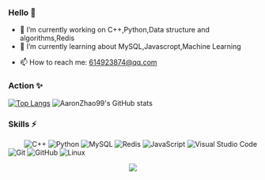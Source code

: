 ### Hello 👋


<!-- **AaronZhao99/AaronZhao99** is a ✨ _special_ ✨ repository because its `README.md` (this file) appears on your GitHub profile. -->

<!-- Here are some ideas to get you started: -->

- 🔭 I’m currently working on C++,Python,Data structure and algorithms,Redis
- 🌱 I’m currently learning about MySQL,Javascropt,Machine Learning
<!-- - 👯 I’m looking to collaborate on ... -->
<!-- - 🤔 I’m looking for help with ... -->
<!-- - 💬 Ask me about ... -->
- 📫 How to reach me: 614923874@qq.com
<!-- - 😄 Pronouns: ... -->
<!-- - ⚡ Fun fact: ... -->

### Action ✨
<!-- ![Visitor Count](https://profile-counter.glitch.me/Christmas/count.svg) -->
<!-- [![Top Langs](https://github-readme-stats.vercel.app/api/top-langs/?username=Christmas)](https://github.com/Christmas/github-readme-stats) -->
[![Top Langs](https://github-readme-stats.vercel.app/api/top-langs/?username=AaronZhao99&layout=compact)](https://github.com/AaronZhao99/github-readme-stats)
![AaronZhao99's GitHub stats](https://github-readme-stats.vercel.app/api?username=AaronZhao99&show_icons=true&theme=tokyonight)
<!-- ![decription](https://img.shields.io/badge/tools-pycharm-green) -->

### Skills ⚡

&emsp;&emsp;
![C++](https://img.shields.io/badge/-C++-00599C?style=flat-square&logo=c)
![Python](https://img.shields.io/badge/-Python-yellow?style=flat-square&logo=Python)
![MySQL](https://img.shields.io/badge/MySQL-%2300f.svg?style=flat-square&logo=mysql&logoColor=white)
![Redis](https://img.shields.io/badge/Redis-red.svg?style=flat-square&logo=redis&logoColor=white)
![JavaScript](https://img.shields.io/badge/-JavaScript-oringe?style=flat-square&logo=javascript)
![Visual Studio Code](https://img.shields.io/badge/-Visual%20Studio%20Code-007ACC?style=flat-square&logo=Visual%20Studio%20Code&logoColor=fff)
![Git](https://img.shields.io/badge/-Git-FCC624?style=flat-square&logo=git)
![GitHub](https://img.shields.io/badge/-GitHub-pink?style=flat-square&logo=github)
![Linux](https://img.shields.io/badge/Linux-FCC624?style=style=flat-square&logo=linux&logoColor=black)

<div align="center"><img src="https://cdn.jsdelivr.net/gh/sun0225SUN/photos/images/202110311924844.png" /></div>
